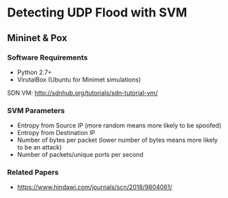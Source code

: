 # Detecting UDP Flood with SVM

## Mininet & Pox 
### Software Requirements
- Python 2.7+
- VirutalBox (Ubuntu for Minimet simulations)

SDN VM: http://sdnhub.org/tutorials/sdn-tutorial-vm/

### SVM Parameters
- Entropy from Source IP (more random means more likely to be spoofed)
- Entropy from Destination IP
- Number of bytes per packet (lower number of bytes means more likely to be an attack)
- Number of packets/unique ports per second

### Related Papers
- https://www.hindawi.com/journals/scn/2018/9804061/
